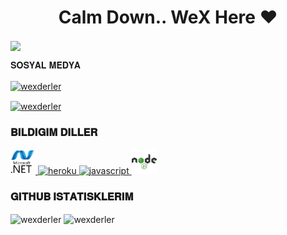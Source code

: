 <h1 align="center">Calm Down.. WeX Here ❤️</h1>

<p><p><img align="center" src="https://cdn.discordapp.com/attachments/760604581712625667/814191904031113306/wex_heree.png"

<div style="text-align:center"><p>𝐒𝐎𝐒𝐘𝐀𝐋 𝐌𝐄𝐃𝐘𝐀</p> </div>
<p align="left">
<a href="https://instagram.com/wexderler" target="blank"><img align="center" src="https://cdn.discordapp.com/attachments/814479309506609182/814853074244861962/instagram.png" alt="wexderler" height="40" width="150" /></a>
    
  <a href="https://github.com/wexderler" target="blank"><img align="center" src="https://cdn.discordapp.com/attachments/814479309506609182/814868932418076752/ff.png" alt="wexderler" height="40" width="150" /></a>
</p>

<h3 align="left">𝐁𝐈𝐋𝐃𝐈𝐆𝐈𝐌 𝐃𝐈𝐋𝐋𝐄𝐑</h3>
<p align="left"> <a href="https://dotnet.microsoft.com/" target="_blank"> <img src="https://raw.githubusercontent.com/devicons/devicon/master/icons/dot-net/dot-net-original-wordmark.svg" alt="dotnet" width="40" height="40"/> </a> <a href="https://heroku.com" target="_blank"> <img src="https://www.vectorlogo.zone/logos/heroku/heroku-icon.svg" alt="heroku" width="40" height="40"/> </a> <a href="https://developer.mozilla.org/en-US/docs/Web/JavaScript" target="_blank"> <img src="https://seeklogo.com/images/J/javascript-js-logo-2949701702-seeklogo.com.png" alt="javascript" width="40" height="40"/> </a> <a href="https://nodejs.org" target="_blank"> <img src="https://raw.githubusercontent.com/devicons/devicon/master/icons/nodejs/nodejs-original-wordmark.svg" alt="nodejs" width="40" height="40"/> </a> </p>

<h3 align="left">𝐆𝐈𝐓𝐇𝐔𝐁 𝐈𝐒𝐓𝐀𝐓𝐈𝐒𝐊𝐋𝐄𝐑𝐈𝐌</h3>
<p><p><img align="center" src="https://github-readme-stats.vercel.app/api?username=wexderler&&show_icons=true&title_color=ffffff&icon_color=bb2acf&text_color=daf7dc&bg_color=151515" alt="wexderler" />   <img align="center" src="https://github-readme-stats.vercel.app/api/top-langs/?username=wexderler&theme=dark&hide_langs_below=1" alt="wexderler" /></p>

